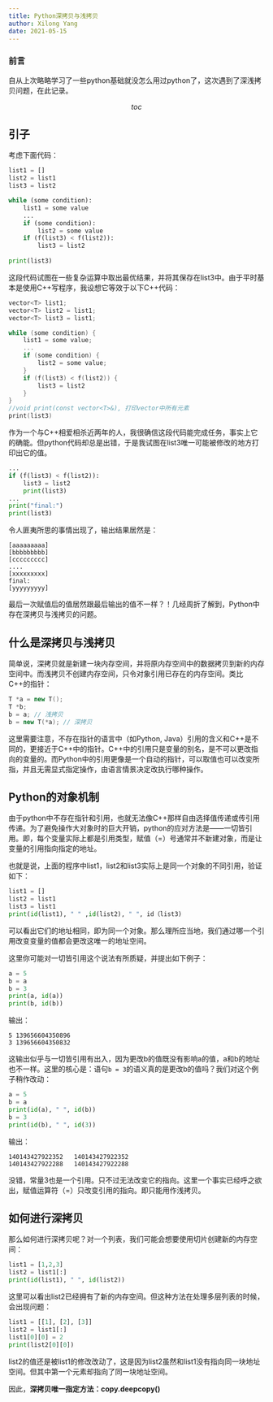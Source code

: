 ```yaml
---
title: Python深拷贝与浅拷贝
author: Xilong Yang
date: 2021-05-15 
---
```


<div class="abstract">

### 前言

自从上次略略学习了一些python基础就没怎么用过python了，这次遇到了深浅拷贝问题，在此记录。

</div>

$$toc$$

## 引子

考虑下面代码：

```python
list1 = []
list2 = list1
list3 = list2

while (some condition):
    list1 = some value
    ...
    if (some condition):
        list2 = some value
    if (f(list3) < f(list2)):
        list3 = list2
        
print(list3)
```

这段代码试图在一些复杂运算中取出最优结果，并将其保存在list3中。由于平时基本是使用C++写程序，我设想它等效于以下C++代码：

```cpp
vector<T> list1;
vector<T> list2 = list1;
vector<T> list3 = list1;

while (some condition) {
    list1 = some value;
    ...
    if (some condition) {
        list2 = some value;
    }
    if (f(list3) < f(list2)) {
        list3 = list2
    }
}
//void print(const vector<T>&), 打印vector中所有元素
print(list3)
```

作为一个与C++相爱相杀近两年的人，我很确信这段代码能完成任务，事实上它的确能。但python代码却总是出错，于是我试图在list3唯一可能被修改的地方打印出它的值。

```python
...
if (f(list3) < f(list2)):
    list3 = list2
    print(list3)
...
print("final:")
print(list3)
```

令人匪夷所思的事情出现了，输出结果居然是：

```
[aaaaaaaaa]
[bbbbbbbbb]
[ccccccccc]
....
[xxxxxxxxx]
final:
[yyyyyyyyy]
```

最后一次赋值后的值居然跟最后输出的值不一样？！几经周折了解到，Python中存在深拷贝与浅拷贝的问题。

## 什么是深拷贝与浅拷贝

简单说，深拷贝就是新建一块内存空间，并将原内存空间中的数据拷贝到新的内存空间中。而浅拷贝不创建内存空间，只令对象引用已存在的内存空间。类比C++的指针：

```cpp
T *a = new T();
T *b;
b = a; // 浅拷贝
b = new T(*a); // 深拷贝
```

这里需要注意，不存在指针的语言中（如Python, Java）引用的含义和C++是不同的，更接近于C++中的指针。C++中的引用只是变量的别名，是不可以更改指向的变量的。而Python中的引用更像是一个自动的指针，可以取值也可以改变所指，并且无需显式指定操作，由语言情景决定改执行哪种操作。

## Python的对象机制

由于python中不存在指针和引用，也就无法像C++那样自由选择值传递或传引用传递。为了避免操作大对象时的巨大开销，python的应对方法是——一切皆引用。即，每个变量实际上都是引用类型，赋值（=）号通常并不新建对象，而是让变量的引用指向指定的地址。

也就是说，上面的程序中list1，list2和list3实际上是同一个对象的不同引用，验证如下：

```python
list1 = []
list2 = list1
list3 = list1
print(id(list1), " " ,id(list2), " ", id（list3)
```

可以看出它们的地址相同，即为同一个对象。那么理所应当地，我们通过哪一个引用改变变量的值都会更改这唯一的地址空间。

这里你可能对一切皆引用这个说法有所质疑，并提出如下例子：

```Python
a = 5
b = a
b = 3
print(a, id(a))
print(b, id(b))
```

输出：

```
5 139656604350896
3 139656604350832
```

这输出似乎与一切皆引用有出入，因为更改b的值既没有影响a的值，a和b的地址也不一样。这里的核心是：语句`b = 3`的语义真的是更改b的值吗？我们对这个例子稍作改动：

```python
a = 5
b = a
print(id(a), " ", id(b))
b = 3
print(id(b), " ", id(3))
```

输出：

```
140143427922352   140143427922352
140143427922288   140143427922288
```

没错，常量3也是一个引用。只不过无法改变它的指向。这里一个事实已经呼之欲出，赋值运算符（=）只改变引用的指向。即只能用作浅拷贝。

## 如何进行深拷贝

那么如何进行深拷贝呢？对一个列表，我们可能会想要使用切片创建新的内存空间：

```python
list1 = [1,2,3]
list2 = list1[:]
print(id(list1), " ", id(list2))
```

这里可以看出list2已经拥有了新的内存空间。但这种方法在处理多层列表的时候，会出现问题：

``` python
list1 = [[1], [2], [3]]
list2 = list1[:]
list1[0][0] = 2
print(list2[0][0])
```

list2的值还是被list1的修改改动了，这是因为list2虽然和list1没有指向同一块地址空间。但其中第一个元素却指向了同一块地址空间。

因此，**深拷贝唯一指定方法：copy.deepcopy()**

